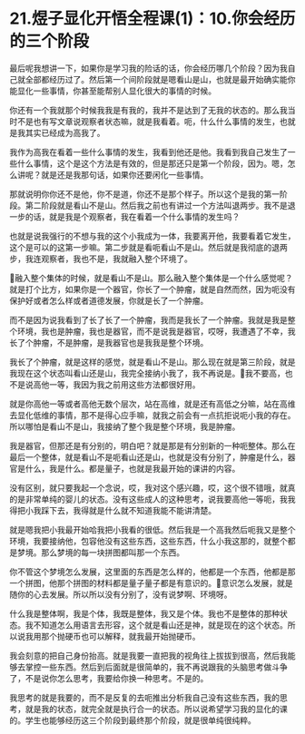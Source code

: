 # 21.煜子显化开悟全程课(1)：10.你会经历的三个阶段

最后呢我想讲一下，如果你是学习我的险话的话，你会经历哪几个阶段？因为我自己就全部都经历过了。然后第一个间阶段就是嗯看山是山，也就是最开始确实能你能显化一些事情，你甚至能帮别人显化很大的事情的时候。

你还有一个我就那个时候我我是有我的，我并不是达到了无我的状态的。那么我当时不是也有写文章说观察者状态嘛，就是我看着。呃，什么什么事情的发生，也就是我其实已经成为高我了。

我作为高我在看着一些什么事情的发生，我看到他还是他。我看到我自己发生了一些什么事情，这个是这个方法是有效的，但是那还只是第一个阶段，因为。嗯，怎么讲呢？就是还是我那句话，如果你还要闲化一些事情。

那就说明你你还不是他，你不是道，你还不是那个样子。所以这个是我的第一阶段。第二阶段就是看山不是山。然后我之前也有讲过一个方法叫退两步。我不是退一步的话，就是我是个观察者，我在看着一个什么事情的发生吗？

也就是说我强行的不想与我的这个小我成为一体，我要离开他，我要看着它发生，这个是可以的这第一步嘛。第二步就是看呃看山不是山。然后就是我彻底的退两步，我连观察者，我也不是，我就融入整个环境了。

🎼融入整个集体的时候，就是看山不是山。那么融入整个集体是一个什么感觉呢？就是打个比方，如果你是一个器官，你长了一个肿瘤，就是自然而然，因为呃没有保护好或者怎么样或者道德发展，你就是长了一个肿瘤。

而不是因为说我看到了长了长了一个肿瘤，我而是我长了一个肿瘤。我就是我是整个环境，我也是肿瘤，我也是器官，而不是说我是器官，哎呀，我遭遇了不幸，我长了个肿瘤，不是肿瘤，是我器官也是我我是整个环境。

我长了个肿瘤，就是这样的感觉，就是看山不是山。那么现在就是第三阶段，就是我现在这个状态叫看山还是山，我完全接纳小我了，我不再说是。🎼我不要高，也不是说高他一等，我因为我之前用这些方法都很好用。

就是你高他一等或者高他无数个层次，站在高维，就是还有高低之分嘛，站在高维去显化低维的事情，那不是得心应手嘛，就我之前会有一点抗拒说呃小我的存在。所以哪怕是看山不是山，我接纳了整个我是整个环境，我是肿瘤。

我是器官，但那还是有分别的，明白吧？就是那是有分别新的一种呃整体。那么在最后一个整体，就是看山不是呃看山还是山，也就是没有分别了，肿瘤是什么，器官是什么，我是什么。都是量子，也就是我最开始的课讲的内容。

没有区别，就只要我起一个念说，哎，我对这个感兴趣，哎，这个很不错哦，就真的是非常单纯的婴儿的状态。没有这些成人的这种思考，说我要高他一等呃，我我得把小我踩下去，我得就是什么就不知道我能不能讲清楚。

就是嗯我把小我最开始哈我把小我看的很低。然后我是一个高我然后呃我又是整个环境，我要接纳他，包容他没有这些东西，这些东西，什么小我这那的，就整个都是梦境。那么梦境的每一块拼图都叫那一个东西。

你不管这个梦境怎么发展，这里面的东西是怎么样的，他都是一个东西，他都是那一个拼图，他那个拼图的材料都是量子量子都是有意识的。🎼意识怎么发展，就是随你的心去发展。所以所以没有分别了，没有说梦啊、环境呀。

什么我是整体啊，我是个体，我既是整体，我又是个体。我也不是整体的那种状态。我不知道怎么用语言去形容，这个就是看山还是神，就是现在的这个状态。所以说我用那个抛硬币也可以解释，就我最开始抛硬币。

我会刻意的把自己身份抬高。就是我要一直把我的视角往上拔拔到很高，然后我能够去掌控一些东西。然后到后面就是很简单的，我不再说跟我的头脑思考做斗争了，不是说你怎么思考，我要给你换一种思考。不是的。

我思考的就是我要的，而不是反复的去呃推出分析我自己没有这些东西，我的思考，就是我的状态，就完全就是执行合一的状态。所以说希望学习我的显化的课的。学生也能够经历这三个阶段到最终那个阶段，就是很单纯很纯粹。

